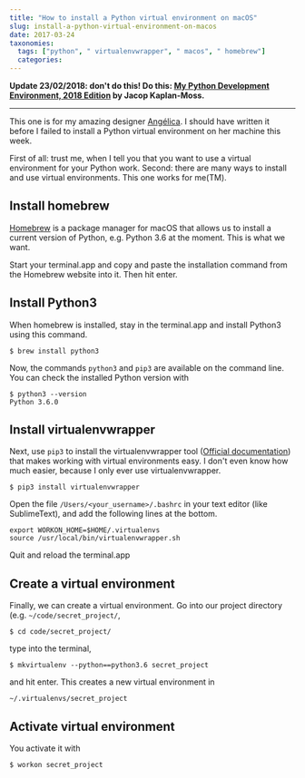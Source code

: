 ```yaml
---
title: "How to install a Python virtual environment on macOS"
slug: install-a-python-virtual-environment-on-macos
date: 2017-03-24
taxonomies:
  tags: ["python", " virtualenvwrapper", " macos", " homebrew"]
  categories: 
---
```



**Update 23/02/2018: don't do this! Do this: [My Python Development Environment, 2018 Edition](https://jacobian.org/writing/python-environment-2018/) by Jacop Kaplan-Moss.**

---

This one is for my amazing designer [Angélica](https://angelica-ramos.com). I should have written it before I failed to install a Python virtual environment on her machine this week.

First of all: trust me, when I tell you that you want to use a virtual environment for your Python work. Second: there are many ways to install and use virtual environments. This one works for me(TM).

## Install homebrew
[Homebrew](https://brew.sh/index_es.html) is a package manager for macOS that allows us to install a current version of Python, e.g. Python 3.6 at the moment. This is what we want.

Start your terminal.app and copy and paste the installation command from the Homebrew website into it. Then hit enter.

## Install Python3
When homebrew is installed, stay in the terminal.app and install Python3 using this command.

    $ brew install python3

Now, the commands `python3` and `pip3` are available on the command line. You can check the installed Python version with

    $ python3 --version
    Python 3.6.0

## Install virtualenvwrapper
Next, use `pip3` to install the virtualenvwrapper tool ([Official documentation](http://virtualenvwrapper.readthedocs.io/en/latest/install.html)) that makes working with virtual environments easy. I don't even know how much easier, because I only ever use virtualenvwrapper.

    $ pip3 install virtualenvwrapper

Open the file `/Users/<your_username>/.bashrc` in your text editor (like SublimeText), and add the following lines at the bottom.

```
export WORKON_HOME=$HOME/.virtualenvs
source /usr/local/bin/virtualenvwrapper.sh
```

Quit and reload the terminal.app

## Create a virtual environment
Finally, we can create a virtual environment. Go into our project directory (e.g. `~/code/secret_project/`,

    $ cd code/secret_project/

type into the terminal,

    $ mkvirtualenv --python==python3.6 secret_project

and hit enter. This creates a new virtual environment in

    ~/.virtualenvs/secret_project

## Activate virtual environment
You activate it with

    $ workon secret_project

<!-- Der Clou kommt mit ZSH und dem 'virtualenvwrapper' plugin.

`(venv) ➜  current_directory git:(current_branch)`

